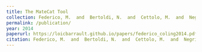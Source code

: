 ```yaml
---
title: The MateCat Tool
collection: Federico, M.  and  Bertoldi, N.  and  Cettolo, M.  and  Negri, M.  and  Turchi, M.  and   Trombetti, M.  and  Cattelan, A.  and  Farina, A.  and  Lupinetti, D.  and  Martines, A.  and  Massidda, A.  and  Schwenk, H.  and  Barrault, L.  and  Blain, F.  and  Koehn,  P.  and  Buck, C. and Germann, U.
permalink: /publication/
year: 2014
paperurl: https://loicbarrault.github.io/papers/federico_coling2014.pdf
citation: Federico, M.  and  Bertoldi, N.  and  Cettolo, M.  and  Negri, M.  and  Turchi, M.  and   Trombetti, M.  and  Cattelan, A.  and  Farina, A.  and  Lupinetti, D.  and  Martines, A.  and  Massidda, A.  and  Schwenk, H.  and  Barrault, L.  and  Blain, F.  and  Koehn,  P.  and  Buck, C. and Germann, U. The MateCat Tool, <i> Proceedings of COLING 2014, the 25th International Conference on Computational Linguistics&#58; System Demonstrations </i>, 2014
---
```

